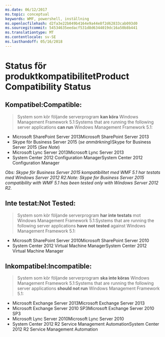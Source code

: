 ```yaml
---
ms.date: 06/12/2017
ms.topic: conceptual
keywords: WMF, powershell, inställning
ms.openlocfilehash: d2fa3e22b049b4164e9a44e8f2d62833cab093d0
ms.sourcegitcommit: 54534635eedacf531d8d6344019dc16a50b8b441
ms.translationtype: MT
ms.contentlocale: sv-SE
ms.lasthandoff: 05/16/2018
---
```

# <a name="product-compatibility-status"></a><span data-ttu-id="67028-102">Status för produktkompatibilitet</span><span class="sxs-lookup"><span data-stu-id="67028-102">Product Compatibility Status</span></span>

## <a name="compatible"></a><span data-ttu-id="67028-103">Kompatibel:</span><span class="sxs-lookup"><span data-stu-id="67028-103">Compatible:</span></span>
> <span data-ttu-id="67028-104">System som kör följande serverprogram **kan köra** Windows Management Framework 5.1:</span><span class="sxs-lookup"><span data-stu-id="67028-104">Systems that are running the following server applications **can run** Windows Management Framework 5.1:</span></span>

- <span data-ttu-id="67028-105">Microsoft SharePoint Server 2013</span><span class="sxs-lookup"><span data-stu-id="67028-105">Microsoft SharePoint Server 2013</span></span>
- <span data-ttu-id="67028-106">Skype för Business Server 2015 (_se anmärkning_)</span><span class="sxs-lookup"><span data-stu-id="67028-106">Skype for Business Server 2015 (_See Note_)</span></span>
- <span data-ttu-id="67028-107">Microsoft Lync Server 2013</span><span class="sxs-lookup"><span data-stu-id="67028-107">Microsoft Lync Server 2013</span></span>
- <span data-ttu-id="67028-108">System Center 2012 Configuration Manager</span><span class="sxs-lookup"><span data-stu-id="67028-108">System Center 2012 Configuration Manager</span></span>

<span data-ttu-id="67028-109">_Obs: Skype för Business Server 2015 kompatibilitet med WMF 5.1 har testats med Windows Server 2012 R2._</span><span class="sxs-lookup"><span data-stu-id="67028-109">_Note: Skype for Business Server 2015 compatibility with WMF 5.1 has been tested only with Windows Server 2012 R2._</span></span>

## <a name="not-tested"></a><span data-ttu-id="67028-110">Inte testat:</span><span class="sxs-lookup"><span data-stu-id="67028-110">Not Tested:</span></span>
> <span data-ttu-id="67028-111">System som kör följande serverprogram **har inte testats** mot Windows Management Framework 5.1:</span><span class="sxs-lookup"><span data-stu-id="67028-111">Systems that are running the following server applications **have not tested** against Windows Management Framework 5.1:</span></span>

- <span data-ttu-id="67028-112">Microsoft SharePoint Server 2010</span><span class="sxs-lookup"><span data-stu-id="67028-112">Microsoft SharePoint Server 2010</span></span>
- <span data-ttu-id="67028-113">System Center 2012 Virtual Machine Manager</span><span class="sxs-lookup"><span data-stu-id="67028-113">System Center 2012 Virtual Machine Manager</span></span>

## <a name="incompatible"></a><span data-ttu-id="67028-114">Inkompatibel:</span><span class="sxs-lookup"><span data-stu-id="67028-114">Incompatible:</span></span>
> <span data-ttu-id="67028-115">System som kör följande serverprogram **ska inte köras** Windows Management Framework 5.1:</span><span class="sxs-lookup"><span data-stu-id="67028-115">Systems that are running the following server applications **should not run** Windows Management Framework 5.1:</span></span>

- <span data-ttu-id="67028-116">Microsoft Exchange Server 2013</span><span class="sxs-lookup"><span data-stu-id="67028-116">Microsoft Exchange Server 2013</span></span>
- <span data-ttu-id="67028-117">Microsoft Exchange Server 2010 SP3</span><span class="sxs-lookup"><span data-stu-id="67028-117">Microsoft Exchange Server 2010 SP3</span></span>
- <span data-ttu-id="67028-118">Microsoft Lync Server 2010</span><span class="sxs-lookup"><span data-stu-id="67028-118">Microsoft Lync Server 2010</span></span>
- <span data-ttu-id="67028-119">System Center 2012 R2 Service Management Automation</span><span class="sxs-lookup"><span data-stu-id="67028-119">System Center 2012 R2 Service Management Automation</span></span>
